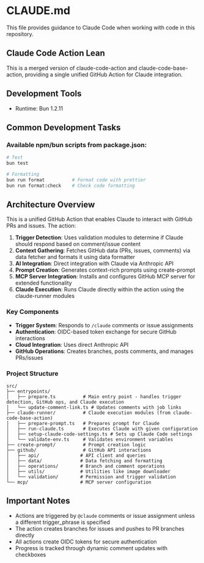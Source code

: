 # CLAUDE.md

This file provides guidance to Claude Code when working with code in this repository.

## Claude Code Action Lean

This is a merged version of claude-code-action and claude-code-base-action, providing a single unified GitHub Action for Claude integration.

## Development Tools

- Runtime: Bun 1.2.11

## Common Development Tasks

### Available npm/bun scripts from package.json:

```bash
# Test
bun test

# Formatting
bun run format          # Format code with prettier
bun run format:check    # Check code formatting
```

## Architecture Overview

This is a unified GitHub Action that enables Claude to interact with GitHub PRs and issues. The action:

1. **Trigger Detection**: Uses validation modules to determine if Claude should respond based on comment/issue content
2. **Context Gathering**: Fetches GitHub data (PRs, issues, comments) via data fetcher and formats it using data formatter
3. **AI Integration**: Direct integration with Claude via Anthropic API
4. **Prompt Creation**: Generates context-rich prompts using create-prompt
5. **MCP Server Integration**: Installs and configures GitHub MCP server for extended functionality
6. **Claude Execution**: Runs Claude directly within the action using the claude-runner modules

### Key Components

- **Trigger System**: Responds to `/claude` comments or issue assignments
- **Authentication**: OIDC-based token exchange for secure GitHub interactions
- **Cloud Integration**: Uses direct Anthropic API
- **GitHub Operations**: Creates branches, posts comments, and manages PRs/issues

### Project Structure

```
src/
├── entrypoints/
│   ├── prepare.ts          # Main entry point - handles trigger detection, GitHub ops, and Claude execution
│   └── update-comment-link.ts # Updates comments with job links
├── claude-runner/          # Claude execution modules (from claude-code-base-action)
│   ├── prepare-prompt.ts   # Prepares prompt for Claude
│   ├── run-claude.ts       # Executes Claude with given configuration
│   ├── setup-claude-code-settings.ts # Sets up Claude Code settings
│   └── validate-env.ts     # Validates environment variables
├── create-prompt/          # Prompt creation logic
├── github/                 # GitHub API interactions
│   ├── api/               # API client and queries
│   ├── data/              # Data fetching and formatting
│   ├── operations/        # Branch and comment operations
│   ├── utils/             # Utilities like image downloader
│   └── validation/        # Permission and trigger validation
└── mcp/                   # MCP server configuration
```

## Important Notes

- Actions are triggered by `@claude` comments or issue assignment unless a different trigger_phrase is specified
- The action creates branches for issues and pushes to PR branches directly
- All actions create OIDC tokens for secure authentication
- Progress is tracked through dynamic comment updates with checkboxes

